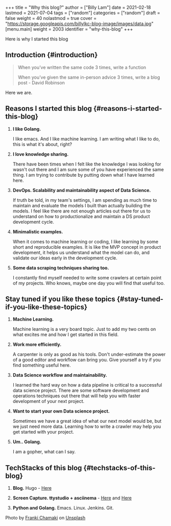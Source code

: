 +++
title = "Why this blog?"
author = ["Billy Lam"]
date = 2021-02-18
lastmod = 2021-07-04
tags = ["random"]
categories = ["random"]
draft = false
weight = 40
nolastmod = true
cover = "https://storage.googleapis.com/billylkc-blog-image/images/data.jpg"
[menu.main]
  weight = 2003
  identifier = "why-this-blog"
+++

Here is why I started this blog

<!--more-->


## Introduction {#introduction}

> When you’ve written the same code 3 times, write a function
>
> When you’ve given the same in-person advice 3 times, write a blog post - David Robinson

Here we are.


## Reasons I started this blog {#reasons-i-started-this-blog}

1.  ****I like Golang.****

    I like emacs. And I like machine learning. I am writing what I like to do, this is what it's about, right?

2.  ****I love knowledge sharing.****

    There have been times when I felt like the knowledge I was looking for wasn't out there and I am sure some of you have experienced the same thing. I am trying to contribute by putting down what I have learned here.

3.  ****DevOps. Scalability and maintainability aspect of Data Science.****

    If truth be told, in my team's settings, I am spending as much time to maintain and evaluate the models I built than actually building the models. I feel like there are not enough articles out there for us to understand on how to productionalize and maintain a DS product development cycle.

4.  ****Minimalistic examples.****

    When it comes to machine learning or coding, I like learning by some short and reproducible examples. It is like the MVP concept in product development, it helps us understand what the model can do, and validate our ideas early in the development cycle.

5.  ****Some data scraping techniques sharing too.****

    I constantly find myself needed to write some crawlers at certain point of my projects. Who knows, maybe one day you will find that useful too.


## Stay tuned if you like these topics {#stay-tuned-if-you-like-these-topics}

1.  ****Machine Learning.****

    Machine learning is a very board topic. Just to add my two cents on what excites me and how I get started in this field.

2.  ****Work more efficiently.****

    A carpenter is only as good as his tools. Don't under-estimate the power of a good editor and workflow can bring you. Give yourself a try if you find something useful here.

3.  ****Data Science workflow and maintainability.****

    I learned the hard way on how a data pipeline is critical to a successful data science project. There are some software development and operations techniques out there that will help you with faster development of your next project.

4.  ****Want to start your own Data science project.****

    Sometimes we have a great idea of what our next model would be, but we just need more data. Learning how to write a crawler may help you get started with your project.

5.  ****Um.. Golang.****

    I am a gopher, what can I say.


## TechStacks of this blog {#techstacks-of-this-blog}

1.  ****Blog.**** Hugo - [Here](https://gohugo.io/)

2.  ****Screen Capture. ttystudio + asciinema**** - [Here](https://github.com/chjj/ttystudio) and [Here](https://asciinema.org/)

3.  ****Python and Golang.**** Emacs. Linux. Jenkins. Git.

Photo by [Franki Chamaki](<https://unsplash.com/@franki?utm%5Fsource=unsplash&utm%5Fmedium=referral&utm%5Fcontent=creditCopyText>) on [Unsplash](<https://unsplash.com/s/photos/data?utm%5Fsource=unsplash&utm%5Fmedium=referral&utm%5Fcontent=creditCopyText>)
